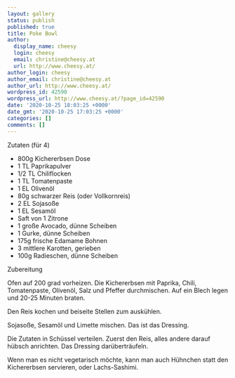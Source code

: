```yaml
---
layout: gallery
status: publish
published: true
title: Poke Bowl
author:
  display_name: cheesy
  login: cheesy
  email: christine@cheesy.at
  url: http://www.cheesy.at/
author_login: cheesy
author_email: christine@cheesy.at
author_url: http://www.cheesy.at/
wordpress_id: 42590
wordpress_url: http://www.cheesy.at/?page_id=42590
date: '2020-10-25 18:03:25 +0000'
date_gmt: '2020-10-25 17:03:25 +0000'
categories: []
comments: []
---
```

<!-- wp:paragraph -->
Zutaten (für 4)
<!-- /wp:paragraph -->
<!-- wp:list -->
- 800g Kichererbsen Dose
- 1 TL Paprikapulver
- 1/2 TL Chiliflocken
- 1 TL Tomatenpaste
- 1 EL Olivenöl
- 80g schwarzer Reis (oder Vollkornreis)
- 2 EL Sojasoße
- 1 EL Sesamöl
- Saft von 1 Zitrone
- 1 große Avocado, dünne Scheiben
- 1 Gurke, dünne Scheiben
- 175g frische Edamame Bohnen
- 3 mittlere Karotten, gerieben
- 100g Radieschen, dünne Scheiben
<!-- /wp:list -->
<!-- wp:paragraph -->
Zubereitung
<!-- /wp:paragraph -->
<!-- wp:paragraph -->
Ofen auf 200 grad vorheizen. Die Kichererbsen mit Paprika, Chili, Tomatenpaste, Olivenöl, Salz und Pfeffer durchmischen. Auf ein Blech legen und 20-25 Minuten braten.
<!-- /wp:paragraph -->
<!-- wp:paragraph -->
Den Reis kochen und beiseite Stellen zum auskühlen.
<!-- /wp:paragraph -->
<!-- wp:paragraph -->
Sojasoße, Sesamöl und Limette mischen. Das ist das Dressing.
<!-- /wp:paragraph -->
<!-- wp:paragraph -->
Die Zutaten in Schüssel verteilen. Zuerst den Reis, alles andere darauf hübsch anrichten. Das Dressing darüberträufeln.
<!-- /wp:paragraph -->
<!-- wp:paragraph -->
Wenn man es nicht vegetarisch möchte, kann man auch Hühnchen statt den Kichererbsen servieren, oder Lachs-Sashimi.
<!-- /wp:paragraph -->
<!-- wp:image {"id":42591} -->
<figure class="wp-block-image"><img src="{% link _rezepte/hauptspeisen/vegetarisch/poke-bowl/Poke-Bowl-1.jpg %}" alt="" class="wp-image-42591"></figure>
<!-- /wp:image -->

